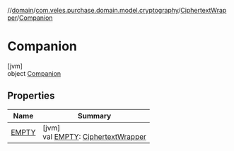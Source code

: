 //[domain](../../../../index.md)/[com.veles.purchase.domain.model.cryptography](../../index.md)/[CiphertextWrapper](../index.md)/[Companion](index.md)

# Companion

[jvm]\
object [Companion](index.md)

## Properties

| Name | Summary |
|---|---|
| [EMPTY](-e-m-p-t-y.md) | [jvm]<br>val [EMPTY](-e-m-p-t-y.md): [CiphertextWrapper](../index.md) |
